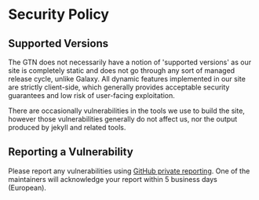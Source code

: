 # Security Policy

## Supported Versions

The GTN does not necessarily have a notion of 'supported versions' as our site is completely static and does not go through any sort of managed release cycle, unlike Galaxy.
All dynamic features implemented in our site are strictly client-side, which generally provides acceptable security guarantees and low risk of user-facing exploitation.

There are occasionally vulnerabilities in the tools we use to build the site, however those vulnerabilities generally do not affect us, nor the output produced by jekyll and related tools.

## Reporting a Vulnerability

Please report any vulnerabilities using [GitHub private reporting](https://github.com/galaxyproject/training-material/security/advisories/new). One of the maintainers will acknowledge your report within 5 business days (European).
